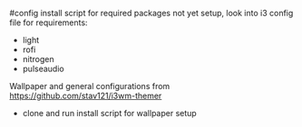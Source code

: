 #config
install script for required packages not yet setup, look into i3 config file for requirements:

- light
- rofi
- nitrogen
- pulseaudio

Wallpaper and general configurations from https://github.com/stav121/i3wm-themer
- clone and run install script for wallpaper setup
